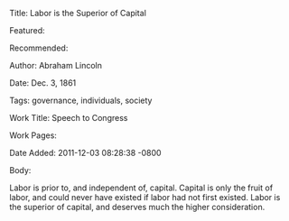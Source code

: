 Title: Labor is the Superior of Capital

Featured: 

Recommended: 

Author: Abraham Lincoln

Date: Dec. 3, 1861

Tags: governance, individuals, society

Work Title: Speech to Congress

Work Pages:  

Date Added: 2011-12-03 08:28:38 -0800

Body:

Labor is prior to, and independent of, capital. Capital is only the fruit of labor, and could never have existed if labor had not first existed. Labor is the superior of capital, and deserves much the higher consideration. 


